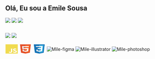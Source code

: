 ## Olá, Eu sou a Emile Sousa

<div> 
  <a href="https://www.instagram.com/mile_souss?igsh=MWI2N2o0bjl3aDR2aw==" target="_blank"><img src="https://img.shields.io/badge/-Instagram-%23E4405F?style=for-the-badge&logo=instagram&logoColor=white" target="_blank"></a>
  <a href = "mailto:emilesousadasilva38@gmail.com"><img src="https://img.shields.io/badge/-Gmail-%23333?style=for-the-badge&logo=gmail&logoColor=white" target="_blank"></a>
  <a href="https://www.linkedin.com/in/emile-sousa-150489211?utm_source=share&utm_campaign=share_via&utm_content=profile&utm_medium=android_app" target="_blank"><img src="https://img.shields.io/badge/-LinkedIn-%230077B5?style=for-the-badge&logo=linkedin&logoColor=white" target="_blank"></a>
  
</div>

##
<div>
<img height="180em" src = "https://github-readme-stats.vercel.app/api?username=emilesousa&show_icons=true&theme=tokyonight&pinclude_all_commits=true&count_private=true"/>
<img height="160em" src = "https://github-readme-stats.vercel.app/api/top-langs/?username=emilesousa&hide_progress=true&theme=tokyonight"/>
</div>


<div style="display: inline_block"><br>
  <img align="center" alt="Mile-Js" height="30" width="40" src="https://raw.githubusercontent.com/devicons/devicon/master/icons/javascript/javascript-plain.svg">
  <img align="center" alt="Mile-HTML" height="30" width="40" src="https://raw.githubusercontent.com/devicons/devicon/master/icons/html5/html5-original.svg">
  <img align="center" alt="Mile-CSS" height="30" width="40" src="https://raw.githubusercontent.com/devicons/devicon/master/icons/css3/css3-original.svg">
  <img align="center" alt="Mile-figma" height="30" width="40" src="https://cdn.jsdelivr.net/gh/devicons/devicon@latest/icons/figma/figma-original.svg">
  <img align="center" alt="Mile-illustrator" height="30" width="40" src="https://cdn.jsdelivr.net/gh/devicons/devicon@latest/icons/illustrator/illustrator-line.svg"/>
  <img align="center" alt="Mile-photoshop" height="30" width="40" src="https://cdn.jsdelivr.net/gh/devicons/devicon@latest/icons/photoshop/photoshop-original.svg"/>

</div>


